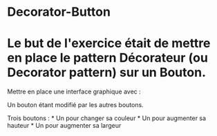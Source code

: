 # Decorator-Button

# Le but de l'exercice était de mettre en place le pattern Décorateur (ou Decorator pattern) sur un Bouton.

Mettre en place une interface graphique avec :

Un bouton étant modifié par les autres boutons.

Trois boutons :
      * Un pour changer sa couleur
      * Un pour augmenter sa hauteur
      * Un pour augmenter sa largeur
